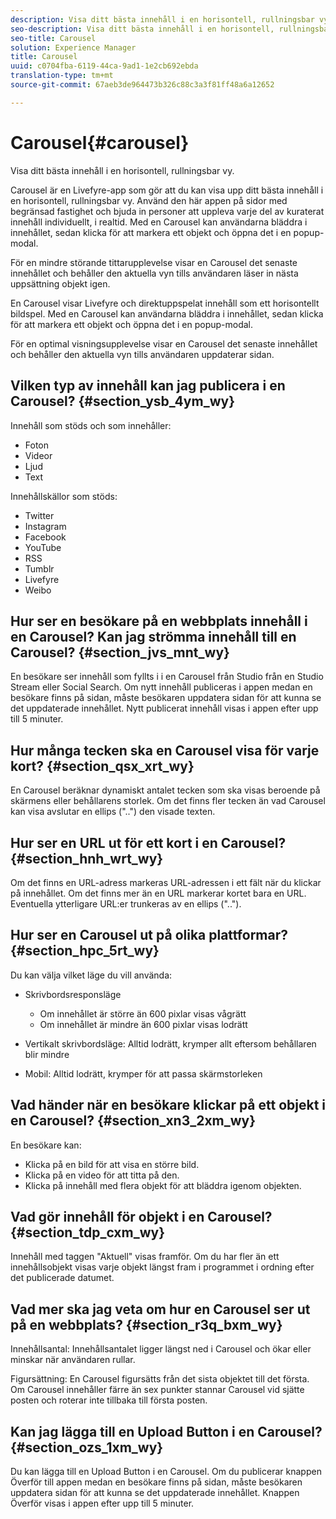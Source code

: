 ```yaml
---
description: Visa ditt bästa innehåll i en horisontell, rullningsbar vy.
seo-description: Visa ditt bästa innehåll i en horisontell, rullningsbar vy.
seo-title: Carousel
solution: Experience Manager
title: Carousel
uuid: c0704fba-6119-44ca-9ad1-1e2cb692ebda
translation-type: tm+mt
source-git-commit: 67aeb3de964473b326c88c3a3f81ff48a6a12652

---
```



# Carousel{#carousel}

Visa ditt bästa innehåll i en horisontell, rullningsbar vy.

Carousel är en Livefyre-app som gör att du kan visa upp ditt bästa innehåll i en horisontell, rullningsbar vy. Använd den här appen på sidor med begränsad fastighet och bjuda in personer att uppleva varje del av kuraterat innehåll individuellt, i realtid. Med en Carousel kan användarna bläddra i innehållet, sedan klicka för att markera ett objekt och öppna det i en popup-modal.

För en mindre störande tittarupplevelse visar en Carousel det senaste innehållet och behåller den aktuella vyn tills användaren läser in nästa uppsättning objekt igen.

En Carousel visar Livefyre och direktuppspelat innehåll som ett horisontellt bildspel. Med en Carousel kan användarna bläddra i innehållet, sedan klicka för att markera ett objekt och öppna det i en popup-modal.

För en optimal visningsupplevelse visar en Carousel det senaste innehållet och behåller den aktuella vyn tills användaren uppdaterar sidan.

## Vilken typ av innehåll kan jag publicera i en Carousel? {#section_ysb_4ym_wy}

Innehåll som stöds och som innehåller:

* Foton
* Videor
* Ljud
* Text

Innehållskällor som stöds:

* Twitter
* Instagram
* Facebook
* YouTube
* RSS
* Tumblr
* Livefyre
* Weibo

## Hur ser en besökare på en webbplats innehåll i en Carousel? Kan jag strömma innehåll till en Carousel? {#section_jvs_mnt_wy}

En besökare ser innehåll som fyllts i i en Carousel från Studio från en Studio Stream eller Social Search. Om nytt innehåll publiceras i appen medan en besökare finns på sidan, måste besökaren uppdatera sidan för att kunna se det uppdaterade innehållet. Nytt publicerat innehåll visas i appen efter upp till 5 minuter.

## Hur många tecken ska en Carousel visa för varje kort? {#section_qsx_xrt_wy}

En Carousel beräknar dynamiskt antalet tecken som ska visas beroende på skärmens eller behållarens storlek. Om det finns fler tecken än vad Carousel kan visa avslutar en ellips (&quot;..&quot;) den visade texten.

## Hur ser en URL ut för ett kort i en Carousel? {#section_hnh_wrt_wy}

Om det finns en URL-adress markeras URL-adressen i ett fält när du klickar på innehållet. Om det finns mer än en URL markerar kortet bara en URL. Eventuella ytterligare URL:er trunkeras av en ellips (&quot;..&quot;).

## Hur ser en Carousel ut på olika plattformar? {#section_hpc_5rt_wy}

Du kan välja vilket läge du vill använda:

* Skrivbordsresponsläge

   * Om innehållet är större än 600 pixlar visas vågrätt
   * Om innehållet är mindre än 600 pixlar visas lodrätt

* Vertikalt skrivbordsläge: Alltid lodrätt, krymper allt eftersom behållaren blir mindre
* Mobil: Alltid lodrätt, krymper för att passa skärmstorleken

## Vad händer när en besökare klickar på ett objekt i en Carousel? {#section_xn3_2xm_wy}

En besökare kan:

* Klicka på en bild för att visa en större bild.
* Klicka på en video för att titta på den.
* Klicka på innehåll med flera objekt för att bläddra igenom objekten.

## Vad gör innehåll för objekt i en Carousel? {#section_tdp_cxm_wy}

Innehåll med taggen &quot;Aktuell&quot; visas framför. Om du har fler än ett innehållsobjekt visas varje objekt längst fram i programmet i ordning efter det publicerade datumet.

## Vad mer ska jag veta om hur en Carousel ser ut på en webbplats? {#section_r3q_bxm_wy}

Innehållsantal: Innehållsantalet ligger längst ned i Carousel och ökar eller minskar när användaren rullar.

Figursättning: En Carousel figursätts från det sista objektet till det första. Om Carousel innehåller färre än sex punkter stannar Carousel vid sjätte posten och roterar inte tillbaka till första posten.

## Kan jag lägga till en Upload Button i en Carousel? {#section_ozs_1xm_wy}

Du kan lägga till en Upload Button i en Carousel. Om du publicerar knappen Överför till appen medan en besökare finns på sidan, måste besökaren uppdatera sidan för att kunna se det uppdaterade innehållet. Knappen Överför visas i appen efter upp till 5 minuter.
